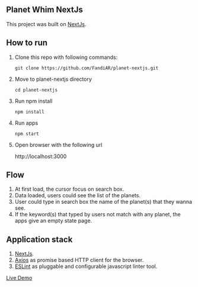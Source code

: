 ## Planet Whim NextJs
This project was built on [NextJs](https://nextjs.org/).

## How to run
1. Clone this repo with following commands:

    ```
    git clone https://github.com/FandiAR/planet-nextjs.git
    ```
2. Move to planet-nextjs directory

    ```
    cd planet-nextjs
    ```
3. Run npm install 

    ```
    npm install
    ```
4. Run apps 

    ```
    npm start
    ```
5. Open browser with the following url 

    http://localhost:3000

## Flow

1. At first load, the cursor focus on search box.
2. Data loaded, users could see the list of the planets.
3. User could type in search box the name of the planet(s) that they wanna see.
4. If the keyword(s) that typed by users not match with any planet, the apps give an empty state page.

## Application stack

1. [NextJs](https://nextjs.org/).
2. [Axios](https://www.npmjs.com/package/axios) as promise based HTTP client for the browser.
3. [ESLint](https://eslint.org/) as pluggable and configurable javascript linter tool.

[Live Demo](https://planet-nextjs.vercel.app/)
